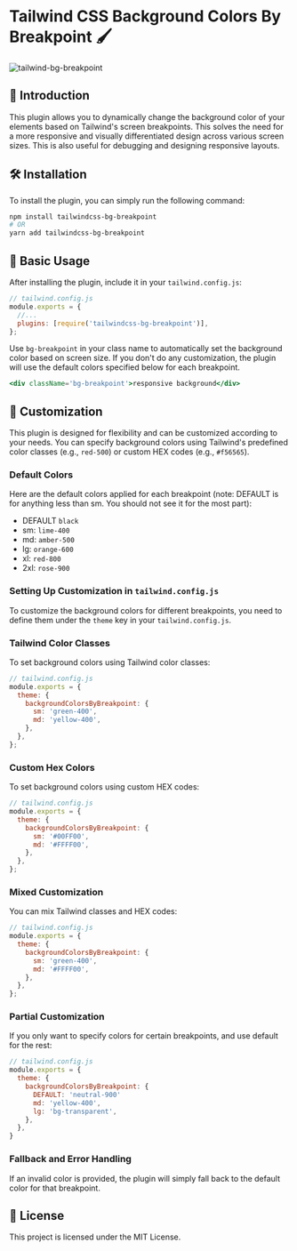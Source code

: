 # Tailwind CSS Background Colors By Breakpoint 🖌️

![tailwind-bg-breakpoint](https://github.com/tuffstuff9/tailwindcss-bg-breakpoint/assets/57072903/846b4e47-68f7-4d1a-a96e-87b24c58d2d9)

## 🌟 Introduction

This plugin allows you to dynamically change the background color of your elements based on Tailwind's screen breakpoints. This solves the need for a more responsive and visually differentiated design across various screen sizes. This is also useful for debugging and designing responsive layouts.

## 🛠 Installation

To install the plugin, you can simply run the following command:

```bash
npm install tailwindcss-bg-breakpoint
# OR
yarn add tailwindcss-bg-breakpoint
```

## 🚀 Basic Usage

After installing the plugin, include it in your `tailwind.config.js`:

```javascript
// tailwind.config.js
module.exports = {
  //...
  plugins: [require('tailwindcss-bg-breakpoint')],
};
```

Use `bg-breakpoint` in your class name to automatically set the background color based on screen size. If you don't do any customization, the plugin will use the default colors specified below for each breakpoint.

```jsx
<div className='bg-breakpoint'>responsive background</div>
```

## 🎨 Customization

This plugin is designed for flexibility and can be customized according to your needs. You can specify background colors using Tailwind's predefined color classes (e.g., `red-500`) or custom HEX codes (e.g., `#f56565`).

### Default Colors

Here are the default colors applied for each breakpoint (note: DEFAULT is for anything less than sm. You should not see it for the most part):

- DEFAULT `black`
- sm: `lime-400`
- md: `amber-500`
- lg: `orange-600`
- xl: `red-800`
- 2xl: `rose-900`

### Setting Up Customization in `tailwind.config.js`

To customize the background colors for different breakpoints, you need to define them under the `theme` key in your `tailwind.config.js`.

### Tailwind Color Classes

To set background colors using Tailwind color classes:

```javascript
// tailwind.config.js
module.exports = {
  theme: {
    backgroundColorsByBreakpoint: {
      sm: 'green-400',
      md: 'yellow-400',
    },
  },
};
```

### Custom Hex Colors

To set background colors using custom HEX codes:

```javascript
// tailwind.config.js
module.exports = {
  theme: {
    backgroundColorsByBreakpoint: {
      sm: '#00FF00',
      md: '#FFFF00',
    },
  },
};
```

### Mixed Customization

You can mix Tailwind classes and HEX codes:

```javascript
// tailwind.config.js
module.exports = {
  theme: {
    backgroundColorsByBreakpoint: {
      sm: 'green-400',
      md: '#FFFF00',
    },
  },
};
```

### Partial Customization

If you only want to specify colors for certain breakpoints, and use default for the rest:

```javascript
// tailwind.config.js
module.exports = {
  theme: {
    backgroundColorsByBreakpoint: {
      DEFAULT: 'neutral-900'
      md: 'yellow-400',
      lg: 'bg-transparent',
    },
  },
}
```

### Fallback and Error Handling

If an invalid color is provided, the plugin will simply fall back to the default color for that breakpoint.

## 📜 License

This project is licensed under the MIT License.
